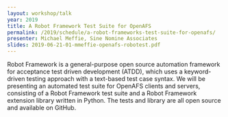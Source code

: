 ```yaml
---
layout: workshop/talk
year: 2019
title: A Robot Framework Test Suite for OpenAFS
permalink: /2019/schedule/a-robot-frameworks-test-suite-for-openafs/
presenter: Michael Meffie, Sine Nomine Associates
slides: 2019-06-21-01-mmeffie-openafs-robotest.pdf
---
```


Robot Framework is a general-purpose open source automation framework for
acceptance test driven development (ATDD), which uses a keyword-driven testing
approach with a text-based test case syntax. We will be presenting an automated
test suite for OpenAFS clients and servers, consisting of a Robot Framework
test suite and a Robot Framework extension library written in Python. The tests
and library are all open source and available on GitHub.
